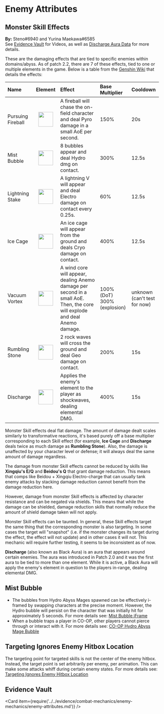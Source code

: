 # Enemy Attributes

## Monster Skill Effects

**By:** Steno\#6940 and Yurina Maekawa#6585  
See [Evidence Vault](../../evidence/combat-mechanics/enemy-mechanics/enemy-attributes.md#in-depth-look-at-monster-skill-effects-in-domains-abyss) for Videos, as well as [Discharge Aura Data](../../evidence/combat-mechanics/enemy-mechanics/enemy-attributes.md#black-aura-data) for more details.

These are the damaging effects that are tied to specific enemies within domains/abyss. As of patch 2.2, there are 7 of these effects, tied to one or multiple elements in the game. Below is a table from the [Genshin Wiki](https://genshin-impact.fandom.com/wiki/Auras) that details the effects:

| Name              |                       Element                        | Effect                                                                                                                      | Base Multiplier               | Cooldown                       |
| :---------------- | :--------------------------------------------------: | :-------------------------------------------------------------------------------------------------------------------------- | :---------------------------- | :----------------------------- |
| Pursuing Fireball |  <img src="/img/elements/pyro.png" width="48"/>   | A fireball will chase the on-field character and deal Pyro damage in a small AoE per second.                                | 150%                          | 20s                            |
| Mist Bubble       |  <img src="/img/elements/hydro.png" width="48"/>  | 8 bubbles appear and deal Hydro dmg on contact.                                                                             | 300%                          | 12.5s                          |
| Lightning Stake   | <img src="/img/elements/electro.png" width="48"/> | A lightning V will appear and deal Electro damage on contact every 0.25s.                                                   | 60%                           | 12.5s                          |
| Ice Cage          |  <img src="/img/elements/cryo.png" width="48"/>   | An ice cage will appear from the ground and deals Cryo damage on contact.                                                   | 400%                          | 12.5s                          |
| Vacuum Vortex     |  <img src="/img/elements/anemo.png" width="48"/>  | A wind core will appear, dealing Anemo damage per second in a small AoE. Then, the core will explode and deal Anemo damage. | 100%\(DoT\) 300%\(explosion\) | unknown \(can't test for now\) |
| Rumbling Stone    |   <img src="/img/elements/geo.png" width="48"/>   | 2 rock waves will cross the ground and deal Geo damage on contact.                                                          | 200%                          | 15s                            |
| Discharge         |  <img src="/img/aura_discharge.png" width="48"/>  | Applies the enemy's element to the player as shockwaves, dealing elemental DMG.                                             | 400%                          | 15s                            |

Monster Skill effects deal flat damage. The amount of damage dealt scales similarly to transformative reactions, it's based purely off a base multiplier corresponding to each Skill effect \(for example, **Ice Cage** and **Discharge** deals twice as much damage as **Rumbling Stone**\). Also, the damage is unaffected by your character level or defense; it will always deal the same amount of damage regardless.

The damage from monster Skill effects cannot be reduced by skills like **Xingqiu's E/Q** and **Beidou's Q** that grant damage reduction. This means that comps like Beidou + Xingqiu Electro-charge that can usually tank enemy attacks by stacking damage reduction cannot benefit from the damage reduction here.

However, damage from monster Skill effects is affected by character resistance and can be negated via shields. This means that while the damage can be shielded, damage reduction skills that normally reduce the amount of shield damage taken will not apply.

Monster Skill effects can be taunted. In general, these Skill effects target the same thing that the corresponding monster is also targeting. In some cases the target will "snapshot" \(i.e. if the monster changes its target during the effect, the effect will not update\) and in other cases it will not. This mechanic will require further testing, it seems to be inconsistent as of now.

**Discharge** (also known as Black Aura) is an aura that appears around certain enemies. The aura was introduced in Patch 2.0 and it was the first aura to be tied to more than one element. While it is active, a Black Aura will apply the enemy's element in question to the players in-range, dealing elemental DMG.

## Mist Bubble

* The bubbles from Hydro Abyss Mages spawned can be effectively i-framed by swapping characters at the precise moment. However, the Hydro bubble will persist on the character that was initially hit for approximately 5 seconds. For more details see: [Mist Bubble iFrame](../../evidence/combat-mechanics/enemy-mechanics/enemy-attributes.md#mist-bubble-iframe)
* When a bubble traps a player in CO-OP, other players cannot pierce through or interact with it. For more details see: [CO-OP Hydro Abyss Mage Bubble](../../evidence/combat-mechanics/enemy-mechanics/enemy-attributes.md#co-op-hydro-abyss-mage-bubble)

## Targeting Ignores Enemy Hitbox Location

The targeting point for targeted skills is not the center of the enemy hitbox. Instead, the target point is set arbitrarily per enemy, per animation. This can make some attacks whiff during certain enemy states. For more details see: [Targeting Ignores Enemy Hitbox Location](../../evidence/combat-mechanics/enemy-mechanics/enemy-attributes.md#targeting-ignores-enemy-hitbox-location)

## Evidence Vault

<Card item={require('../../evidence/combat-mechanics/enemy-mechanics/enemy-attributes.md')} />

